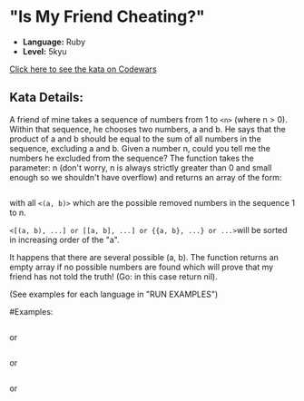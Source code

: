 # "Is My Friend Cheating?"

* **Language:** Ruby
* **Level:**    5kyu

[Click here to see the kata on Codewars](https://www.codewars.com/kata/5547cc7dcad755e480000004)

## Kata Details:

A friend of mine takes a sequence of numbers from 1 to `<n>` (where n > 0).
Within that sequence, he chooses two numbers, a and b.
He says that the product of a and b should be equal to the sum of all numbers in the sequence, excluding a and b.
Given a number n, could you tell me the numbers he excluded from the sequence?
The function takes the parameter: n (don't worry, n is always strictly greater than 0 and small enough so we shouldn't have overflow) and returns an array of the form:

```[(a, b), ...] or [[a, b], ...] or {{a, b}, ...} or or [{a, b}, ...]
```
with all `<(a, b)>` which are the possible removed numbers in the sequence 1 to n.

`<[(a, b), ...] or [[a, b], ...] or {{a, b}, ...} or ...>`will be sorted in increasing order of the "a".

It happens that there are several possible (a, b). The function returns an empty array if no possible numbers are found which will prove that my friend has not told the truth! (Go: in this case return nil).

(See examples for each language in "RUN EXAMPLES")

#Examples:

```removNb(26) should return [(15, 21), (21, 15)]
```
or

```removNb(26) should return { {15, 21}, {21, 15} }
```
or

```removeNb(26) should return [[15, 21], [21, 15]]
```
or

```removNb(26) should return [ {15, 21}, {21, 15} ]
```
